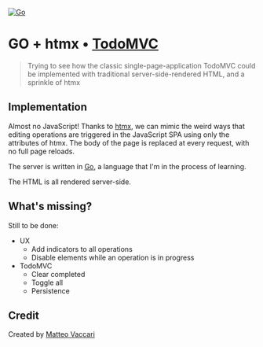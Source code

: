 [![Go](https://github.com/xpmatteo/todomvc-golang/actions/workflows/go.yml/badge.svg)](https://github.com/xpmatteo/todomvc-golang/actions/workflows/go.yml)

# GO + htmx • [TodoMVC](http://todomvc.com)

> Trying to see how the classic single-page-application TodoMVC could be implemented with traditional server-side-rendered
> HTML, and a sprinkle of htmx


## Implementation

Almost no JavaScript!  Thanks to [htmx](https://htmx.org/), we can mimic the weird ways that editing operations are
triggered in the JavaScript SPA using only the attributes of htmx.  The body of the page is replaced at every request, 
with no full page reloads.

The server is written in [Go](https://go.dev/), a language that I'm in the process of learning.

The HTML is all rendered server-side.

## What's missing?

Still to be done:

* UX
  * Add indicators to all operations
  * Disable elements while an operation is in progress
* TodoMVC
  * Clear completed
  * Toggle all
  * Persistence

## Credit

Created by [Matteo Vaccari](https://matteo.vaccari.name)
